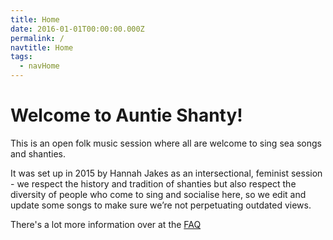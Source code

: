 ```yaml
---
title: Home
date: 2016-01-01T00:00:00.000Z
permalink: /
navtitle: Home
tags:
  - navHome
---
```

# Welcome to Auntie Shanty!

This is an open folk music session where all are welcome to sing sea songs and shanties.

It was set up in 2015 by Hannah Jakes as an intersectional, feminist session - we respect the history and tradition of shanties but also respect the diversity of people who come to sing and socialise here, so we edit and update some songs to make sure we’re not perpetuating outdated views.

There's a lot more information over at the [FAQ](about)

